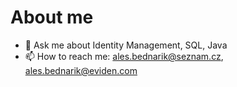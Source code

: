 # About me

- 💬 Ask me about Identity Management, SQL, Java
- 📫 How to reach me: ales.bednarik@seznam.cz, ales.bednarik@eviden.com
